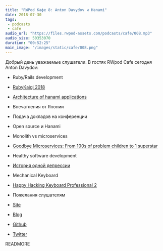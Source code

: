```yaml
---
title: "RWPod Кафе 8: Anton Davydov и Hanami"
date: 2018-07-30
tags:
 - podcasts
 - cafe
audio_url: "https://files.rwpod-assets.com/podcasts/cafe/008.mp3"
audio_size: 50353070
duration: "00:52:25"
main_image: "/images/static/cafe/008.png"
---
```


Добрый день уважаемые слушатели. В гостях RWpod Cafe сегодня Anton Davydov:

 - Ruby/Rails development
 - [RubyKaigi 2018](https://rubykaigi.org/2018)
 - [Architecture of hanami applications](https://rubykaigi.org/2018/presentations/anton_davydov.html#may31)
 - Впечатления от Японии
 - Подача докладов на конференции
 - Open source и Hanami
 - Monolith vs microservices
 - [Goodbye Microservices: From 100s of problem children to 1 superstar](https://segment.com/blog/goodbye-microservices/)
 - Healthy software development
 - [История одной депрессии](https://tonsky.livejournal.com/317265.html)
 - Mechanical Keyboard
 - [Happy Hacking Keyboard Professional 2](https://www.hhkeyboard.com/)
 - Пожелания слушателям

 - [Site](http://davydovanton.com/)
 - [Blog](http://blog.davydovanton.com/)
 - [Github](https://github.com/davydovanton)
 - [Twitter](https://twitter.com/anton_davydov)

READMORE
